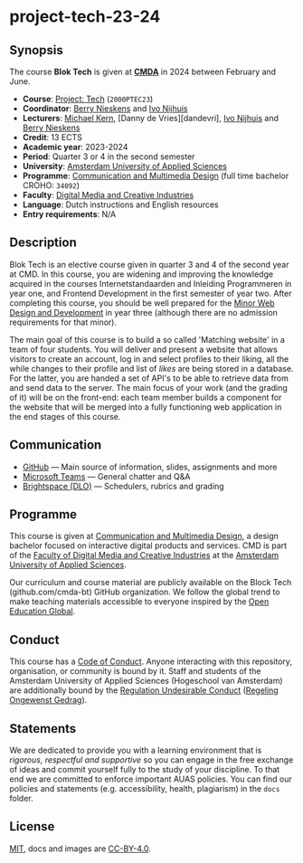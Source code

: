 # project-tech-23-24

## Synopsis
The course **Blok Tech** is given at [**CMDA**][cmda] in 2024 between February and June.

*   **Course**: [Project: Tech][course] (`2000PTEC23`)
*   **Coordinator**: [Berry Nieskens][bnieskens] and [Ivo Nijhuis][ivogit]
*   **Lecturers**:  [Michael Kern][emkern], [Danny de Vries][dandevri], [Ivo Nijhuis][ivogit] and [Berry Nieskens][bnieskens] 
*   **Credit**: 13 ECTS
*   **Academic year**: 2023-2024
*   **Period**: Quarter 3 or 4 in the second semester
*   **University**: [Amsterdam University of Applied Sciences][university]
*   **Programme**: [Communication and Multimedia Design][cmd] (full time bachelor CROHO: `34092`)
*   **Faculty**: [Digital Media and Creative Industries][faculty]
*   **Language**: Dutch instructions and English resources
*   **Entry requirements**: N/A

## Description
Blok Tech is an elective course given in quarter 3 and 4 of the second year at CMD. In this course, you are widening and improving the knowledge acquired in the courses Internetstandaarden and Inleiding Programmeren in year one, and Frontend Development in the first semester of year two. After completing this course, you should be well prepared for the [Minor Web Design and Development][minor] in year three (although there are no admission requirements for that minor).  

The main goal of this course is to build a so called 'Matching website' in a team of four students. You will deliver and present a website that allows visitors to create an account, log in and select profiles to their liking, all the while changes to their profile and list of *likes* are being stored in a database. For the latter, you are handed a set of API's to be able to retrieve data from and send data to the server. The main focus of your work (and the grading of it) will be on the front-end: each team member builds a component for the website that will be merged into a fully functioning web application in the end stages of this course. 

## Communication

*   [GitHub][gh] — Main source of information, slides, assignments and more
*   [Microsoft Teams][teams] — General chatter and Q&A
*   [Brightspace (DLO)][brightspace] — Schedulers, rubrics and grading
  

## Programme

This course is given at [Communication and Multimedia Design][bachelor], a design bachelor focused on interactive digital products and services. CMD is part of the [Faculty of Digital Media and Creative Industries][faculty] at the [Amsterdam University of Applied Sciences][university].

Our curriculum and course material are publicly available on the Block Tech (github.com/cmda-bt) GitHub organization. We follow the global trend to make teaching materials accessible to everyone inspired by the [Open Education Global][oec].

## Conduct

This course has a [Code of Conduct][coc].  Anyone interacting with this repository, organisation, or community is bound by it. Staff and students of the Amsterdam University of Applied Sciences (Hogeschool van Amsterdam) are additionally bound by the [Regulation Undesirable
Conduct][ruc] ([Regeling Ongewenst Gedrag][rog]).

## Statements

We are dedicated to provide you with a learning environment that is _rigorous, respectful and supportive_ so you can engage in the free exchange of ideas and commit yourself fully to the study of your discipline. To that end we are committed to enforce important AUAS policies. You can find our policies and statements (e.g. accessibility, health, plagiarism) in the `docs` folder.

## License

[MIT][], docs and images are [CC-BY-4.0][].



[course]: https://studiegids.hva.nl/co/cmd-vt/100000001/101580
[university]: https://www.amsterdamuas.com
[faculty]: https://www.amsterdamuas.com/faculty/fdmci/faculty-of-digital-media-and-creative-industries.html
[cmd]: https://www.cmd-amsterdam.nl/english/
[cmda]: https://github.com/cmda
[bachelor]: https://www.cmd-amsterdam.nl/english/
[minor]: https://cmda.github.io/minor-everything-web/
[gh]: https://github.com/cmda-bt/blok-tech-23-24
[teams]: http://teams.microsoft.com
[brightspace]: https://dlo.mijnhva.nl/
[synopsis]: #synopsis
[ivogit]: https://github.com/ivo-online
[bnieskens]: http://github.com/bnieskens
[emkern]: http://github.com/emkern

[author]: http://github.com/bnieskens
[mit]: license.md#code
[cc-by-4.0]: https://license.md/licenses/cc-by-4-0-int/
[class]: https://rooster.hva.nl/
[oec]: https://www.oeglobal.org
[coc]: code-of-conduct.md
[ruc]: https://www.amsterdamuas.com/study/study-choice/life-at-auas/support
[rog]: https://www.hva.nl/praktisch/algemeen/hva-breed/juridische-zaken/loket-beroep-bezwaar-en-klacht/regeling-ongewenst-gedrag/regeling-ongewenst-gedrag.html
